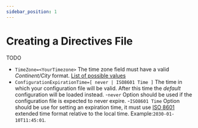 ```yaml
---
sidebar_position: 1
---
```

# Creating a Directives File

TODO


- `TimeZone=<YourTimezone>`
The time zone field must have a valid *Continent/City* format. [List of possible values](./configurations/timezones.md)
- `ConfigurationExpirationTime=[ never | ISO8601 Time ]`
    The time in which your configuration file will be valid. After this time the *default* configuration will be loaded instead. 
    -`never` Option should be used if the configuration file is expected to never expire.
    -`ISO8601 Time` Option should be use for setting an expiration time, it must use [ISO 8601](https://en.wikipedia.org/wiki/ISO_8601) extended time format relative to the local time. Example:`2030-01-10T11:45:01`. 